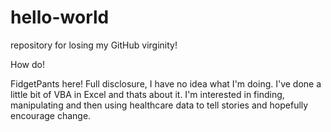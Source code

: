 # hello-world
repository for losing my GitHub virginity!

How do!

FidgetPants here! Full disclosure, I have no idea what I'm doing. I've done a little bit of VBA in Excel and thats about it. I'm interested in finding, manipulating and then using healthcare data to tell stories and hopefully encourage change. 
